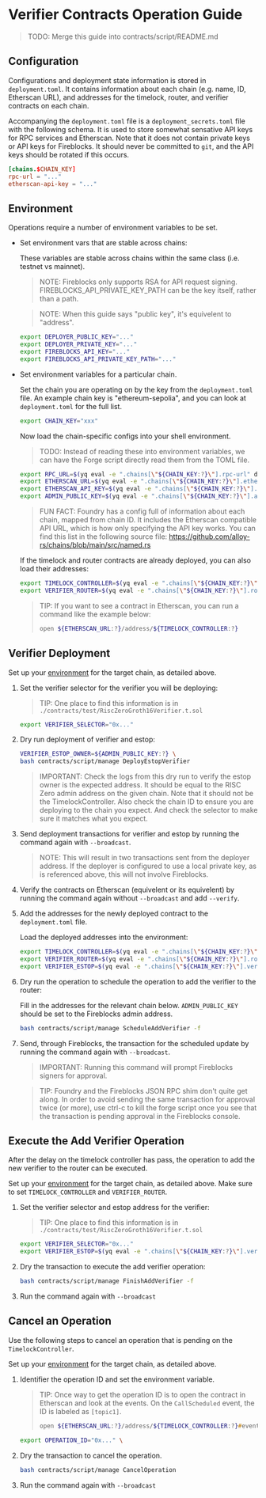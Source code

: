# Verifier Contracts Operation Guide

> TODO: Merge this guide into contracts/script/README.md

## Configuration

Configurations and deployment state information is stored in `deployment.toml`.
It contains information about each chain (e.g. name, ID, Etherscan URL), and addresses for the timelock, router, and verifier contracts on each chain.

Accompanying the `deployment.toml` file is a `deployment_secrets.toml` file with the following schema.
It is used to store somewhat sensative API keys for RPC services and Etherscan.
Note that it does not contain private keys or API keys for Fireblocks.
It should never be committed to `git`, and the API keys should be rotated if this occurs.

```toml
[chains.$CHAIN_KEY]
rpc-url = "..."
etherscan-api-key = "..."
```

## Environment

Operations require a number of environment variables to be set.

* Set environment vars that are stable across chains:

    These variables are stable across chains within the same class (i.e. testnet vs mainnet).

    > NOTE: Fireblocks only supports RSA for API request signing.
    > FIREBLOCKS_API_PRIVATE_KEY_PATH can be the key itself, rather than a path.

    > NOTE: When this guide says "public key", it's equivelent to "address".

    ```zsh
    export DEPLOYER_PUBLIC_KEY="..."
    export DEPLOYER_PRIVATE_KEY="..."
    export FIREBLOCKS_API_KEY="..."
    export FIREBLOCKS_API_PRIVATE_KEY_PATH="..."
    ```

* Set environment variables for a particular chain.

    Set the chain you are operating on by the key from the `deployment.toml` file.
    An example chain key is "ethereum-sepolia", and you can look at `deployment.toml` for the full list.

    ```zsh
    export CHAIN_KEY="xxx"
    ```

    Now load the chain-specific configs into your shell environment.

    > TODO: Instead of reading these into environment variables, we can have
    > the Forge script directly read them from the TOML file.

    ```zsh
    export RPC_URL=$(yq eval -e ".chains[\"${CHAIN_KEY:?}\"].rpc-url" deployment_secrets.toml | tee /dev/stderr)
    export ETHERSCAN_URL=$(yq eval -e ".chains[\"${CHAIN_KEY:?}\"].etherscan-url" deployment.toml | tee /dev/stderr)
    export ETHERSCAN_API_KEY=$(yq eval -e ".chains[\"${CHAIN_KEY:?}\"].etherscan-api-key" deployment_secrets.toml | tee /dev/stderr)
    export ADMIN_PUBLIC_KEY=$(yq eval -e ".chains[\"${CHAIN_KEY:?}\"].admin" deployment.toml | tee /dev/stderr)
    ```

    > FUN FACT: Foundry has a config full of information about each chain, mapped from chain ID.
    > It includes the Etherscan compatible API URL, which is how only specifying the API key works.
    > You can find this list in the following source file:
    > https://github.com/alloy-rs/chains/blob/main/src/named.rs

    If the timelock and router contracts are already deployed, you can also load their addresses:

    ```zsh
    export TIMELOCK_CONTROLLER=$(yq eval -e ".chains[\"${CHAIN_KEY:?}\"].timelock-controller" deployment.toml | tee /dev/stderr)
    export VERIFIER_ROUTER=$(yq eval -e ".chains[\"${CHAIN_KEY:?}\"].router" deployment.toml | tee /dev/stderr)
    ```

    > TIP: If you want to see a contract in Etherscan, you can run a command like the example below:
    >
    > ```zsh
    > open ${ETHERSCAN_URL:?}/address/${TIMELOCK_CONTROLLER:?}
    > ```

## Verifier Deployment

Set up your [environment](#environment) for the target chain, as detailed above.

1. Set the verifier selector for the verifier you will be deploying:

    > TIP: One place to find this information is in `./contracts/test/RiscZeroGroth16Verifier.t.sol`

    ```zsh
    export VERIFIER_SELECTOR="0x..."
    ```

2. Dry run deployment of verifier and estop:

    ```zsh
    VERIFIER_ESTOP_OWNER=${ADMIN_PUBLIC_KEY:?} \
    bash contracts/script/manage DeployEstopVerifier
    ```

    > IMPORTANT: Check the logs from this dry run to verify the estop owner is the expected address.
    > It should be equal to the RISC Zero admin address on the given chain.
    > Note that it should not be the TimelockController.
    > Also check the chain ID to ensure you are deploying to the chain you expect.
    > And check the selector to make sure it matches what you expect.

3. Send deployment transactions for verifier and estop by running the command again with `--broadcast`.

    > NOTE: This will result in two transactions sent from the deployer address.
    > If the deployer is configured to use a local private key, as is referenced above, this will not involve Fireblocks.

4. Verify the contracts on Etherscan (equivelent or its equivelent) by running the command again without `--broadcast` and add `--verify`.

5. Add the addresses for the newly deployed contract to the `deployment.toml` file.

    Load the deployed addresses into the environment:

    ```zsh
    export TIMELOCK_CONTROLLER=$(yq eval -e ".chains[\"${CHAIN_KEY:?}\"].timelock-controller" deployment.toml | tee /dev/stderr)
    export VERIFIER_ROUTER=$(yq eval -e ".chains[\"${CHAIN_KEY:?}\"].router" deployment.toml | tee /dev/stderr)
    export VERIFIER_ESTOP=$(yq eval -e ".chains[\"${CHAIN_KEY:?}\"].verifiers[] | select(.selector == \"${VERIFIER_SELECTOR:?}\") | .estop" deployment.toml | tee /dev/stderr)
    ```

6. Dry run the operation to schedule the operation to add the verifier to the router:

    Fill in the addresses for the relevant chain below.
    `ADMIN_PUBLIC_KEY` should be set to the Fireblocks admin address.

    ```zsh
    bash contracts/script/manage ScheduleAddVerifier -f
    ```

7. Send, through Fireblocks, the transaction for the scheduled update by running the command again with `--broadcast`.

    > IMPORTANT: Running this command will prompt Fireblocks signers for approval.

    > TIP: Foundry and the Fireblocks JSON RPC shim don't quite get along.
    > In order to avoid sending the same transaction for approval twice (or more), use ctrl-c to
    > kill the forge script once you see that the transaction is pending approval in the Fireblocks
    > console.

## Execute the Add Verifier Operation

After the delay on the timelock controller has pass, the operation to add the new verifier to the router can be executed.

Set up your [environment](#environment) for the target chain, as detailed above.
Make sure to set `TIMELOCK_CONTROLLER` and `VERIFIER_ROUTER`.

1. Set the verifier selector and estop address for the verifier:

    > TIP: One place to find this information is in `./contracts/test/RiscZeroGroth16Verifier.t.sol`

    ```zsh
    export VERIFIER_SELECTOR="0x..."
    export VERIFIER_ESTOP=$(yq eval -e ".chains[\"${CHAIN_KEY:?}\"].verifiers[] | select(.selector == \"${VERIFIER_SELECTOR:?}\") | .estop" deployment.toml | tee /dev/stderr)
    ```

2. Dry the transaction to execute the add verifier operation:

    ```zsh
    bash contracts/script/manage FinishAddVerifier -f
    ```

3. Run the command again with `--broadcast`

## Cancel an Operation

Use the following steps to cancel an operation that is pending on the `TimelockController`.

Set up your [environment](#environment) for the target chain, as detailed above.

1. Identifier the operation ID and set the environment variable.

    > TIP: Once way to get the operation ID is to open the contract in Etherscan and look at the events.
    > On the `CallScheduled` event, the ID is labeled as `[topic1]`.
    >
    > ```zsh
    > open ${ETHERSCAN_URL:?}/address/${TIMELOCK_CONTROLLER:?}#events
    > ```

    ```zsh
    export OPERATION_ID="0x..." \
    ```

2. Dry the transaction to cancel the operation.

    ```zsh
    bash contracts/script/manage CancelOperation
    ```

3. Run the command again with `--broadcast`

